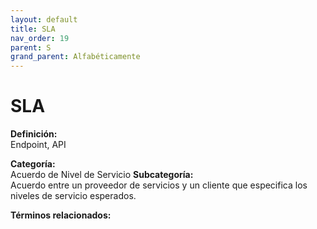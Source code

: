 ```yaml
---
layout: default
title: SLA
nav_order: 19
parent: S
grand_parent: Alfabéticamente
---
```


# SLA

**Definición:**  
Endpoint, API

**Categoría:**  
Acuerdo de Nivel de Servicio 
**Subcategoría:**  
Acuerdo entre un proveedor de servicios y un cliente que especifica los niveles de servicio esperados.

**Términos relacionados:**  

